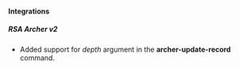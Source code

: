 
#### Integrations

##### RSA Archer v2

- Added support for *depth* argument in the **archer-update-record** command.
